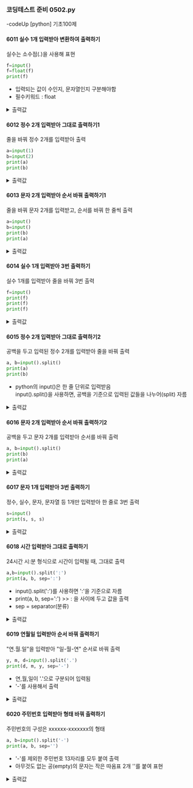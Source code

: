 ### 코딩테스트 준비 0502.py

-codeUp [python] 기초100제

#### 6011 실수 1개 입력받아 변환하여 출력하기
실수는 소수점(.)을 사용해 표현
```py
f=input()
f=float(f)
print(f)
```
* 입력되는 값이 수인지, 문자열인지 구분해야함
* 필수키워드 : float
<details><summary>출력값</summary>

  ```py
  1.414213
  ```

  </details>
  
#### 6012 정수 2개 입력받아 그대로 출력하기1
줄을 바꿔 정수 2개를 입력받아 출력
```py
a=input(1)
b=input(2)
print(a)
print(b)
```
<details><summary>출력값</summary>

  ```py
  1
  2
  ```

  </details>

#### 6013 문자 2개 입력받아 순서 바꿔 출력하기1
줄을 바꿔 문자 2개를 입력받고, 순서를 바꿔 한 줄씩 출력
```py
a=input()
b=input()
print(b)
print(a)
```
<details><summary>출력값</summary>

  ```py
  b
  a
  ```

  </details>
  
#### 6014 실수 1개 입력받아 3번 출력하기
실수 1개를 입력받아 줄을 바꿔 3번 출력
```py
f=input()
print(f)
print(f)
print(f)
```
<details><summary>출력값</summary>

  ```py
  0.1
  0.1
  0.1
  ```

  </details>
 
 
#### 6015 정수 2개 입력받아 그대로 출력하기2
공백을 두고 입력된 정수 2개를 입력받아 줄을 바꿔 출력
```py
a, b=input().split()
print(a)
print(b)
```
* python의 input()은 한 줄 단위로 입력받음<br>
  input().split()을 사용하면, 공백을 기준으로 입력된 값들을 나누어(split) 자름
<details><summary>출력값</summary>

  ```py
  1
  2
  ```

  </details>

#### 6016 문자 2개 입력받아 순서 바꿔 출력하기2
공백을 두고 문자 2개를 입력받아 순서를 바꿔 출력
```py
a, b=input().split()
print(b)
print(a)
```
<details><summary>출력값</summary>

  ```py
  2
  1
  ```

  </details>
 
#### 6017 문자 1개 입력받아 3번 출력하기
정수, 실수, 문자, 문자열 등 1개만 입력받아 한 줄로 3번 출력
```py
s=input()
print(s, s, s)
```
<details><summary>출력값</summary>

  ```py
  a a a
  ```

  </details>

#### 6018 시간 입력받아 그대로 출력하기
24시간 시:분 형식으로 시간이 입력될 때, 그대로 출력
```py
a,b=input().split(':')
print(a, b, sep=':')
```
* input().split(':')를 사용하면 ':'을 기준으로 자름
* print(a, b, sep=':') >> : 을 사이에 두고 값을 출력
* sep = separator(분류)

<details><summary>출력값</summary>

  ```py
  2:00(입력값)
  ```

  </details>

#### 6019 연월일 입력받아 순서 바꿔 출력하기
"연.월.일"을 입력받아 "일-월-연" 순서로 바꿔 출력
```py
y, m, d=input().split('.')
print(d, m, y, sep='-')
```
* 연,월,일이 '.'으로 구분되어 입력됨
* '-'를 사용해서 출력
<details><summary>출력값</summary>

  ```py
  02-05-2021
  ```

  </details>

#### 6020 주민번호 입력받아 형태 바꿔 출력하기
주민번호의 구성은 xxxxxx-xxxxxxx의 형태
```py
a, b=input().split('-')
print(a, b, sep='')
```
* '-'를 제외한 주민번호 13자리를 모두 붙여 출력
* 아무것도 없는 공(empty)의 문자는 작은 따옴표 2개 ''를 붙여 표현
<details><summary>출력값</summary>

 ```py
 9408162000000
 ```

  </details>
